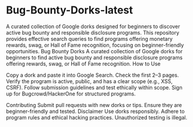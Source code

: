 # Bug-Bounty-Dorks-latest
A curated collection of Google dorks designed for beginners to discover active bug bounty and responsible disclosure programs. This repository provides effective search queries to find programs offering monetary rewards, swag, or Hall of Fame recognition, focusing on beginner-friendly opportunities.
Bug Bounty Dorks
A curated collection of Google dorks for beginners to find active bug bounty and responsible disclosure programs offering rewards, swag, or Hall of Fame recognition.
How to Use

Copy a dork and paste it into Google Search.
Check the first 2–3 pages.
Verify the program is active, public, and has a clear scope (e.g., XSS, CSRF).
Follow submission guidelines and test ethically within scope.
Sign up for Bugcrowd/HackerOne for structured programs.

Contributing
Submit pull requests with new dorks or tips. Ensure they are beginner-friendly and tested.
Disclaimer
Use dorks responsibly. Adhere to program rules and ethical hacking practices. Unauthorized testing is illegal.

